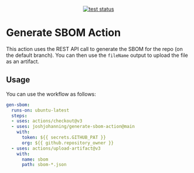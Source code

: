 <p align="center">
  <a href="https://github.com/advanced-security/generate-sbom-action"><img alt="test status" src="https://github.com/advanced-security/generate-sbom-action/actions/workflows/test.yml/badge.svg"></a>
</p>

# Generate SBOM Action

This action uses the REST API call to generate the SBOM for the repo (on the default branch). You can then use the `fileName` output to upload the file as an artifact. 

## Usage

You can use the workflow as follows:

```yaml
gen-sbom:
  runs-on: ubuntu-latest
  steps:
  - uses: actions/checkout@v3
  - uses: joshjohanning/generate-sbom-action@main
    with:
      token: ${{ secrets.GITHUB_PAT }}
      org: ${{ github.repository_owner }}
  - uses: actions/upload-artifact@v3
    with:
      name: sbom
      path: sbom-*.json
```
